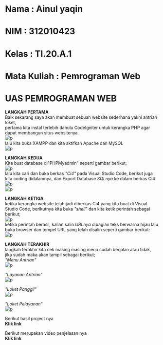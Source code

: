# Nama              : Ainul yaqin
# NIM               : 312010423
# Kelas             : TI.20.A.1
# Mata Kuliah       : Pemrograman Web


# **UAS PEMROGRAMAN WEB**<br>

**LANGKAH PERTAMA**<br>
Baik sekarang saya akan membuat sebuah website sederhana yakni antrian loket, <br>
pertama kita instal terlebih dahulu CodeIgniter untuk kerangka PHP agar dapat membangun situs websitenya.<br>
![p](gambar/codelgniter.png)<br>
lalu kita buka XAMPP dan kita aktifkan Apache dan MySQL<br>
![p](gambar/xampp.png)<br>

**LANGKAH KEDUA**<br>
Kita buat database di"PHPMyadmin" seperti gambar berikut;<br>
![p](gambar/database.png)<br>
lalu kita cari dan buka berkas *"Ci4"* pada Visual Studio Code, berikut juga kita coding didalamnya, dan Export Database *SQLnya* ke dalam berkas Ci4<br>
![p](gambar/ci4.png)<br>
![p](gambar/antrianloket.png)<br>

**LANGKAH KETIGA**<br>
ketika kerangka website telah jadi diberkas Ci4 yang kita buat di Visual Studio Code, berikutnya kita buka *"shell"* dan kita ketik perintah sebagai berikut;<br>
![p](gambar/shell.png)<br>
ketika perintah berasil, kalian salin *URLnya* dibagian teks berwarna hijau lalu buka browser dan tempel URL yang telah disalin seperti gambar berikut:<br>
![p](gambar/web1.png)<br>

**LANGKAH TERAKHIR**<br>
langkah terakhir kita cek masing masing menu sudah berjalan atau tidak, jika sudah maka akan tampil sebagai berikut; <br>
*"Menu Antrian"*<br>
![p](gambar/web2.png)<br>

*"Layanan Antrian"*<br>
![p](gambar/web3.png)<br>

*"Loket Panggil"*<br>
![p](gambar/web4.png)<br>

*"Loket Pelayanan"*<br>
![p](gambar/web5.png)<br>




Berikut hasil project nya <br> 
**Klik link**

Berikut merupakan video penjelasan nya <br>
**Klik link**